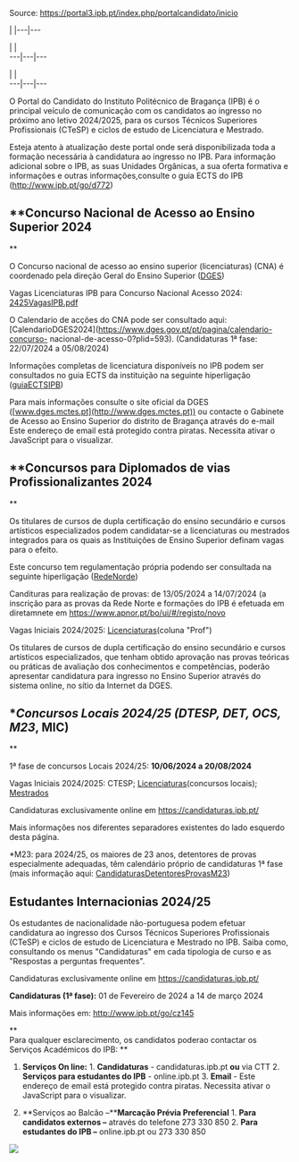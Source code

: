 Source: https://portal3.ipb.pt/index.php/portalcandidato/inicio

| |---|---  
  
| |   
---|---|---  
  
| |   
---|---|---  
  
  

O Portal do Candidato do Instituto Politécnico de Bragança (IPB) é o principal
veículo de comunicação com os candidatos ao ingresso no próximo ano letivo
2024/2025, para os cursos Técnicos Superiores Profissionais (CTeSP) e ciclos
de estudo de Licenciatura e Mestrado.

Esteja atento à atualização deste portal onde será disponibilizada toda a
formação necessária à candidatura ao ingresso no IPB. Para informação
adicional sobre o IPB, as suas Unidades Orgânicas, a sua oferta formativa e
informações e outras informações,consulte o guia ECTS do IPB
(<http://www.ipb.pt/go/d772>)

## **Concurso Nacional de Acesso ao Ensino Superior 2024  
**

O Concurso nacional de acesso ao ensino superior (licenciaturas) (CNA) é
coordenado pela direção Geral do Ensino Superior
([DGES](https://www.dges.gov.pt/pt/pagina/informacao-geral-publico))

Vagas Licenciaturas IPB para Concurso Nacional Acesso 2024:
[2425VagasIPB.pdf](/uploads/sa/SA/2024_2025/2425VagasIPBVLicCNA.pdf)

O Calendario de acções do CNA pode ser consultado aqui:
[CalendarioDGES2024](https://www.dges.gov.pt/pt/pagina/calendario-concurso-
nacional-de-acesso-0?plid=593). (Candidaturas 1ª fase: 22/07/2024 a
05/08/2024)

Informações completas de licenciatura disponíveis no IPB podem ser consultados
no guia ECTS da instituição na seguinte hiperligação
([guiaECTSIPB](/index.php/pt/guiaects/cursos/licenciaturas))

Para mais informações consulte o site oficial da DGES
([www.dges.mctes.pt](http://www.dges.mctes.pt)) ou contacte o Gabinete de
Acesso ao Ensino Superior do distrito de Bragança através do e-mail Este
endereço de email está protegido contra piratas. Necessita ativar o JavaScript
para o visualizar.

## **Concursos para Diplomados de vias Profissionalizantes 2024  
**

Os titulares de cursos de dupla certificação do ensino secundário e cursos
artísticos especializados podem candidatar-se a licenciaturas ou mestrados
integrados para os quais as Instituições de Ensino Superior definam vagas para
o efeito.

Este concurso tem regulamentação própria podendo ser consultada na seguinte
hiperligação ([RedeNorde](http://www.apnor.pt/profissionais))

Candituras para realização de provas: de 13/05/2024 a 14/07/2024 (a inscrição
para as provas da Rede Norte e formações do IPB é efetuada em diretamnete em
<https://www.apnor.pt/bo/ui/#/registo/novo>

Vagas Iniciais 2024/2025:
[Licenciaturas](/uploads/sa/SA/2024_2025/2425VagasIPBVLicCNA.pdf)(coluna
"Prof")

Os titulares de cursos de dupla certificação do ensino secundário e cursos
artísticos especializados, que tenham obtido aprovação nas provas teóricas ou
práticas de avaliação dos conhecimentos e competências, poderão apresentar
candidatura para ingresso no Ensino Superior através do sistema online, no
sítio da Internet da DGES.  

## **Concursos Locais 2024/25 (DTESP, DET, OCS, M23*, MIC)  
**

1ª fase de concursos Locais 2024/25: **10/06/2024 a 20/08/2024**

Vagas Iniciais 2024/2025: CTESP;
[Licenciaturas](/uploads/sa/SA/2024_2025/2425VagasIPBVLicCNA.pdf)(concursos
locais); [Mestrados](/uploads/sa/SA/2024_2025/2425VagasMestradosIPB.pdf)

Candidaturas exclusivamente online em <https://candidaturas.ipb.pt/>

Mais informações nos diferentes separadores existentes do lado esquerdo desta
página.

 *M23: para 2024/25, os maiores de 23 anos, detentores de provas especialmente adequadas, têm calendário próprio de candidaturas 1ª fase (mais informação aqui: [CandidaturasDetentoresProvasM23](/index.php/pt/sa/maiores-de-23/candidaturas-aos-cursos-de-licenciatura))

## **Estudantes Internacionias 2024/25**

Os estudantes de nacionalidade não-portuguesa podem efetuar candidatura ao
ingresso dos Cursos Técnicos Superiores Profissionais (CTeSP) e ciclos de
estudo de Licenciatura e Mestrado no IPB. Saiba como, consultando os menus
"Candidaturas" em cada tipologia de curso e as "Respostas a perguntas
frequentes".

Candidaturas exclusivamente online em <https://candidaturas.ipb.pt/>

**Candidaturas (1ª fase):** 01 de Fevereiro de 2024 a 14 de março 2024

Mais informações em: [
](http://www.ipb.pt/go/cz145)<http://www.ipb.pt/go/cz145>

  **  
Para qualquer esclarecimento, os candidatos poderao contactar os Serviços
Académicos do IPB:  **

  1. **Serviços On line:**
    1. **Candidaturas** \- candidaturas.ipb.pt **ou** via CTT
    2. **Serviços para estudantes do IPB** \- online.ipb.pt
    3. **Email** \- Este endereço de email está protegido contra piratas. Necessita ativar o JavaScript para o visualizar.

  2. **Serviços ao Balcão –****Marcação Prévia Preferencial**
    1. **Para candidatos externos –** através do telefone 273 330 850
    2. **Para estudantes do IPB –** online.ipb.pt ou 273 330 850

  

  
  
  
[![](/images/portalcandidato/banner_hello_world_20180719.png)](http://portal3.ipb.pt/images/portalcandidato/2018_07_shanghairanking.png)  
  
  
  
